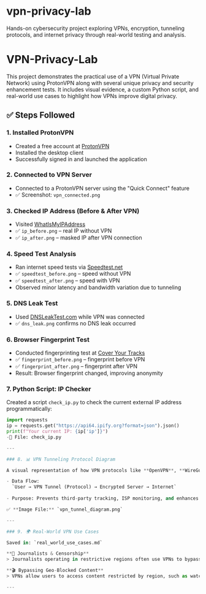 # vpn-privacy-lab
Hands-on cybersecurity project exploring VPNs, encryption, tunneling protocols, and internet privacy through real-world testing and analysis.
# VPN-Privacy-Lab

This project demonstrates the practical use of a VPN (Virtual Private Network) using ProtonVPN along with several unique privacy and security enhancement tests. It includes visual evidence, a custom Python script, and real-world use cases to highlight how VPNs improve digital privacy.

## ✅ Steps Followed

### 1. **Installed ProtonVPN**
- Created a free account at [ProtonVPN](https://protonvpn.com/free-vpn)
- Installed the desktop client
- Successfully signed in and launched the application

### 2. **Connected to VPN Server**
- Connected to a ProtonVPN server using the "Quick Connect" feature  
- ✅ Screenshot: `vpn_connected.png`

### 3. **Checked IP Address (Before & After VPN)**
- Visited [WhatIsMyIPAddress](https://whatismyipaddress.com)
- ✅ `ip_before.png` – real IP without VPN  
- ✅ `ip_after.png` – masked IP after VPN connection

### 4. **Speed Test Analysis**
- Ran internet speed tests via [Speedtest.net](https://speedtest.net)
- ✅ `speedtest_before.png` – speed without VPN  
- ✅ `speedtest_after.png` – speed with VPN  
- Observed minor latency and bandwidth variation due to tunneling

### 5. **DNS Leak Test**
- Used [DNSLeakTest.com](https://dnsleaktest.com) while VPN was connected
- ✅ `dns_leak.png` confirms no DNS leak occurred

### 6. **Browser Fingerprint Test**
- Conducted fingerprinting test at [Cover Your Tracks](https://coveryourtracks.eff.org)
- ✅ `fingerprint_before.png` – fingerprint before VPN  
- ✅ `fingerprint_after.png` – fingerprint after VPN  
- Result: Browser fingerprint changed, improving anonymity

### 7. **Python Script: IP Checker**
Created a script `check_ip.py` to check the current external IP address programmatically:
```python
import requests
ip = requests.get("https://api64.ipify.org?format=json").json()
print(f"Your current IP: {ip['ip']}")
-💾 File: check_ip.py

---

### 8. 📊 VPN Tunneling Protocol Diagram

A visual representation of how VPN protocols like **OpenVPN**, **WireGuard**, and **IKEv2/IPSec** protect internet traffic through secure tunneling.

- Data Flow:  
  `User → VPN Tunnel (Protocol) → Encrypted Server → Internet`
  
- Purpose: Prevents third-party tracking, ISP monitoring, and enhances privacy.

✅ **Image File:** `vpn_tunnel_diagram.png`

---

### 9. 🌍 Real-World VPN Use Cases

Saved in: `real_world_use_cases.md`

**📰 Journalists & Censorship**
> Journalists operating in restrictive regions often use VPNs to bypass government censorship. By encrypting their traffic and masking their IP address, they can securely access blocked websites and communicate without fear of surveillance or reprisal.

**🎬 Bypassing Geo-Blocked Content**
> VPNs allow users to access content restricted by region, such as watching **Netflix US** from India. By connecting to a server in the desired country, users can trick services into delivering content as if they were physically located there.

---

